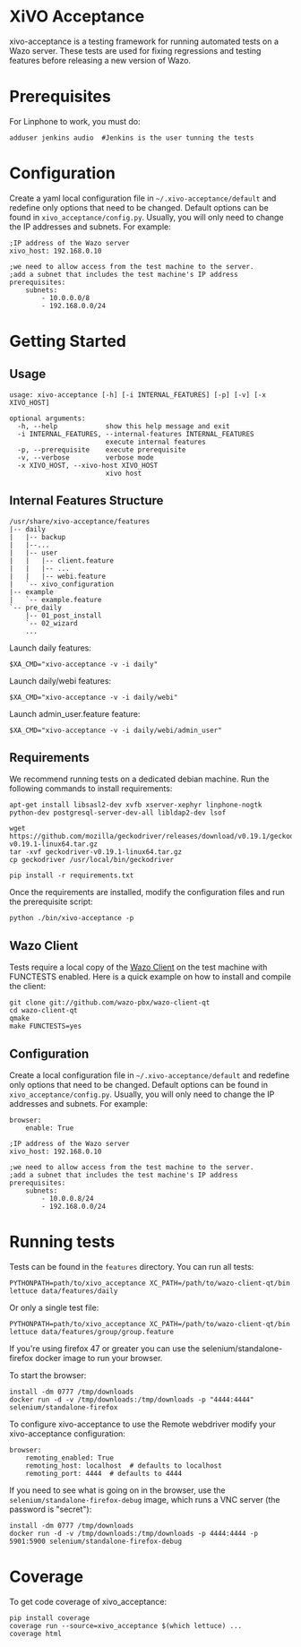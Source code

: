 # XiVO Acceptance

xivo-acceptance is a testing framework for running automated tests on a Wazo
server. These tests are used for fixing regressions and testing features before
releasing a new version of Wazo.


# Prerequisites

For Linphone to work, you must do:

    adduser jenkins audio  #Jenkins is the user tunning the tests


# Configuration

Create a yaml local configuration file in ```~/.xivo-acceptance/default``` and
redefine only options that need to be changed. Default options can be found in
```xivo_acceptance/config.py```. Usually, you will only need to change the IP
addresses and subnets. For example:

    ;IP address of the Wazo server
    xivo_host: 192.168.0.10

    ;we need to allow access from the test machine to the server.
    ;add a subnet that includes the test machine's IP address
    prerequisites:
        subnets: 
			- 10.0.0.0/8
			- 192.168.0.0/24


# Getting Started

## Usage

	usage: xivo-acceptance [-h] [-i INTERNAL_FEATURES] [-p] [-v] [-x XIVO_HOST]
	
	optional arguments:
	  -h, --help            show this help message and exit
	  -i INTERNAL_FEATURES, --internal-features INTERNAL_FEATURES
	                        execute internal features
	  -p, --prerequisite    execute prerequisite
	  -v, --verbose         verbose mode
	  -x XIVO_HOST, --xivo-host XIVO_HOST
	                        xivo host

## Internal Features Structure

    /usr/share/xivo-acceptance/features
    |-- daily
    |   |-- backup
    |   |--...
    |   |-- user
    |   |   |-- client.feature
    |   |   |-- ...
    |   |   |-- webi.feature
    |   `-- xivo_configuration
    |-- example
    |   `-- example.feature
    `-- pre_daily
        |-- 01_post_install
        `-- 02_wizard
        ...

Launch daily features:

    $XA_CMD="xivo-acceptance -v -i daily"

Launch daily/webi features:

    $XA_CMD="xivo-acceptance -v -i daily/webi"

Launch admin_user.feature feature:

    $XA_CMD="xivo-acceptance -v -i daily/webi/admin_user"


## Requirements

We recommend running tests on a dedicated debian machine. Run the following
commands to install requirements:

    apt-get install libsasl2-dev xvfb xserver-xephyr linphone-nogtk python-dev postgresql-server-dev-all libldap2-dev lsof

    wget https://github.com/mozilla/geckodriver/releases/download/v0.19.1/geckodriver-v0.19.1-linux64.tar.gz
    tar -xvf geckodriver-v0.19.1-linux64.tar.gz
    cp geckodriver /usr/local/bin/geckodriver

    pip install -r requirements.txt

Once the requirements are installed, modify the configuration files and run the prerequisite script:

    python ./bin/xivo-acceptance -p


## Wazo Client

Tests require a local copy of the [Wazo Client](http://github.com/wazo-pbx/wazo-client-qt)
on the test machine with FUNCTESTS enabled. Here is a quick example on how to
install and compile the client:

    git clone git://github.com/wazo-pbx/wazo-client-qt
    cd wazo-client-qt
    qmake
    make FUNCTESTS=yes


## Configuration

Create a local configuration file in ```~/.xivo-acceptance/default``` and
redefine only options that need to be changed. Default options can be found in
```xivo_acceptance/config.py```. Usually, you will only need to change the IP
addresses and subnets. For example:

    browser:
        enable: True

    ;IP address of the Wazo server
    xivo_host: 192.168.0.10

    ;we need to allow access from the test machine to the server.
    ;add a subnet that includes the test machine's IP address
    prerequisites:
    	subnets:
			- 10.0.0.8/24
			- 192.168.0.0/24


# Running tests

Tests can be found in the ```features``` directory. You can run all tests:

    PYTHONPATH=path/to/xivo_acceptance XC_PATH=/path/to/wazo-client-qt/bin lettuce data/features/daily

Or only a single test file:

    PYTHONPATH=path/to/xivo_acceptance XC_PATH=/path/to/wazo-client-qt/bin lettuce data/features/group/group.feature


If you're using firefox 47 or greater you can use the selenium/standalone-firefox docker image
to run your browser.

To start the browser:

    install -dm 0777 /tmp/downloads
    docker run -d -v /tmp/downloads:/tmp/downloads -p "4444:4444" selenium/standalone-firefox


To configure xivo-acceptance to use the Remote webdriver modify your xivo-acceptance configuration:

    browser:
        remoting_enabled: True
        remoting_host: localhost  # defaults to localhost
        remoting_port: 4444  # defaults to 4444


If you need to see what is going on in the browser, use the `selenium/standalone-firefox-debug` image, which runs a VNC server (the password is "secret"):

    install -dm 0777 /tmp/downloads
    docker run -d -v /tmp/downloads:/tmp/downloads -p 4444:4444 -p 5901:5900 selenium/standalone-firefox-debug


# Coverage

To get code coverage of xivo_acceptance:

    pip install coverage
    coverage run --source=xivo_acceptance $(which lettuce) ...
    coverage html
